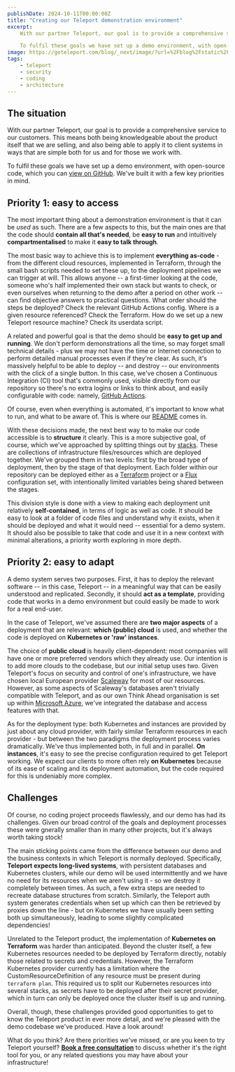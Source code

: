 ```yaml
---
publishDate: 2024-10-11T00:00:00Z
title: "Creating our Teleport demonstration environment"
excerpt:
    With our partner Teleport, our goal is to provide a comprehensive service to our customers. This means both being knowledgeable about the product itself that we are selling, and also being able to apply it to client systems in ways that are simple both for us and for those we work with.

    To fulfil these goals we have set up a demo environment, with open-source code, which you can view on GitHub. We've built it with a few key priorities in mind.
image: https://goteleport.com/blog/_next/image/?url=%2Fblog%2Fstatic%2Fog-image.png&w=1080&q=80
tags:
    - teleport
    - security
    - coding
    - architecture
---
```


## The situation

With our partner Teleport, our goal is to provide a comprehensive service to our customers. This means both being knowledgeable about the product itself that we are selling, and also being able to apply it to client systems in ways that are simple both for us and for those we work with.

To fulfil these goals we have set up a demo environment, with open-source code, which you can <a href="https://github.com/think-ahead-technologies/teleport-demo" target="_blank">view on GitHub</a>. We've built it with a few key priorities in mind.

## Priority 1: easy to access

The most important thing about a demonstration environment is that it can be _used_ as such. There are a few aspects to this, but the main ones are that the code should **contain all that's needed**, be **easy to run** and intuitively **compartmentalised** to make it **easy to talk through**.

The most basic way to achieve this is to implement **everything as-code** - from the different cloud resources, implemented in Terraform, through the small bash scripts needed to set these up, to the deployment pipelines we can trigger at will. This allows anyone -- a first-timer looking at the code, someone who's half implemented their own stack but wants to check, or even ourselves when returning to the demo after a period on other work -- can find objective answers to practical questions. What order should the steps be deployed? Check the relevant GitHub Actions config. Where is a given resource referenced? Check the Terraform. How do we set up a new Teleport resource machine? Check its userdata script.

A related and powerful goal is that the demo should be **easy to get up and running**. We don't perform demonstrations all the time, so may forget small technical details - plus we may not have the time or Internet connection to perform detailed manual processes even if they're clear. As such, it's massively helpful to be able to deploy -- and destroy -- our environments with the click of a single button. In this case, we've chosen a Continuous Integration (CI) tool that's commonly used, visible directly from our repository so there's no extra logins or links to think about, and easily configurable with code: namely, <a target="_blank" href="https://github.com/features/actions">GitHub Actions</a>.

Of course, even when everything is automated, it's important to know what to run, and what to be aware of. This is where our <a target="_blank" href="https://github.com/think-ahead-technologies/teleport-demo/tree/main/README.md">README</a> comes in.

With these decisions made, the next best way to to make our code accessible is to **structure** it clearly. This is a more subjective goal, of course, which we've approached by splitting things out by <a target="_blank" href="https://infrastructure-as-code.com/posts/defining-stacks.html">stacks</a>. These are collections of infrastructure files/resources which are deployed together. We've grouped them in two levels: first by the broad type of deployment, then by the stage of that deployment. Each folder within our repository can be deployed either as a <a target="_blank" href="https://www.hashicorp.com/products/terraform">Terraform</a> project or a <a target="_blank" href="https://fluxcd.io/">Flux</a> configuration set, with intentionally limited variables being shared between the stages.

This division style is done with a view to making each deployment unit relatively **self-contained**, in terms of logic as well as code. It should be easy to look at a folder of code files and understand why it exists, when it should be deployed and what it would need -- essential for a demo system. It should also be possible to take that code and use it in a new context with minimal alterations, a priority worth exploring in more depth.

## Priority 2: easy to adapt

A demo system serves two purposes. First, it has to deploy the relevant software -- in this case, Teleport -- in a meaningful way that can be easily understood and replicated. Secondly, it should **act as a template**, providing code that works in a demo environment but could easily be made to work for a real end-user.

In the case of Teleport, we've assumed there are **two major aspects** of a deployment that are relevant: **which (public) cloud** is used, and whether the code is deployed on **Kubernetes or 'raw' instances**.

The choice of **public cloud** is heavily client-dependent: most companies will have one or more preferred vendors which they already use. Our intention is to add more clouds to the codebase, but our initial setup uses two. Given Teleport's focus on security and control of one's infrastructure, we have chosen local European provider <a target="_blank" href="https://www.scaleway.com/">Scaleway</a> for most of our resources. However, as some aspects of Scaleway's databases aren't trivially compatible with Teleport, and as our own Think Ahead organisation is set up within <a target="_blank" href="https://azure.microsoft.com/">Microsoft Azure</a>, we've integrated the database and access features with that.

As for the deployment type: both Kubernetes and instances are provided by just about any cloud provider, with fairly similar Terraform resources in each provider - but between the two paradigms the deployment process varies dramatically. We've thus implemented both, in full and in parallel. **On instances**, it's easy to see the precise configuration required to get Teleport working. We expect our clients to more often rely **on Kubernetes** because of its ease of scaling and its deployment automation, but the code required for this is undeniably more complex.

## Challenges

Of course, no coding project proceeds flawlessly, and our demo has had its challenges. Given our broad control of the goals and deployment processes these were gnerally smaller than in many other projects, but it's always worth taking stock!

The main sticking points came from the difference between our demo and the business contexts in which Teleport is normally deployed. Specifically, **Teleport expects long-lived systems**, with persistent databases and Kubernetes clusters, while our demo will be used intermittently and we have no need for its resources when we aren't using it - so we destroy it completely between times. As such, a few extra steps are needed to recreate database structures from scratch. Similarly, the Teleport auth system generates credentials when set up which can then be retrieved by proxies down the line - but on Kubernetes we have usually been setting both up simultaneously, leading to some slightly complicated dependencies!

Unrelated to the Teleport product, the implementation of **Kubernetes on Terraform** was harder than anticipated. Beyond the cluster itself, a few Kubernetes resources needed to be deployed by Terraform directly, notably those related to secrets and credentials. However, the Terraform Kubernetes provider currently has a limitation where the CustomResourceDefinition of any resource must be present during `terraform plan`. This required us to split our Kubernetes resources into several stacks, as secrets have to be deployed after their secret provider, which in turn can only be deployed once the cluster itself is up and running.

Overall, though, these challenges provided good opportunities to get to know the Teleport product in ever more detail, and we're pleased with the demo codebase we've produced. Have a look around!

What do you think? Are there priorities we've missed, or are you keen to try Teleport yourself? [**Book a free consultation**](https://outlook.office365.com/book/ThinkAheadTechnologies@think-ahead.tech/) to discuss whether it's the right tool for you, or any related questions you may have about your infrastructure!
